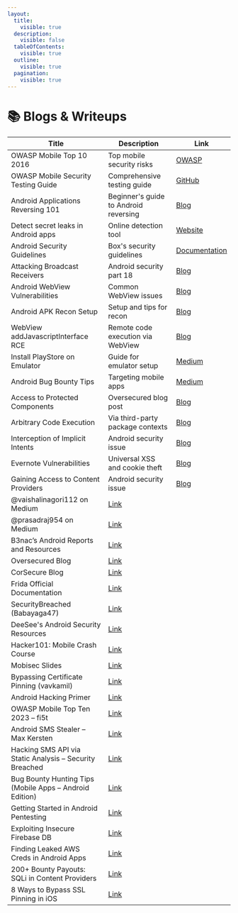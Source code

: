 ```yaml
---
layout:
  title:
    visible: true
  description:
    visible: false
  tableOfContents:
    visible: true
  outline:
    visible: true
  pagination:
    visible: true
---
```


# 📚 Blogs & Writeups

| Title                                                   | Description                                                                                                                                             | Link                                                                                                                          |
| ------------------------------------------------------- | ------------------------------------------------------------------------------------------------------------------------------------------------------- | ----------------------------------------------------------------------------------------------------------------------------- |
| OWASP Mobile Top 10 2016                                | Top mobile security risks                                                                                                                               | [OWASP](https://www.owasp.org/index.php/Mobile_Top_10_2016-Top_10)                                                            |
| OWASP Mobile Security Testing Guide                     | Comprehensive testing guide                                                                                                                             | [GitHub](https://github.com/OWASP/owasp-mstg)                                                                                 |
| Android Applications Reversing 101                      | Beginner's guide to Android reversing                                                                                                                   | [Blog](https://www.evilsocket.net/2017/04/27/Android-Applications-Reversing-101/)                                             |
| Detect secret leaks in Android apps                     | Online detection tool                                                                                                                                   | [Website](https://android.fallible.co/)                                                                                       |
| Android Security Guidelines                             | Box's security guidelines                                                                                                                               | [Documentation](https://developer.box.com/docs/android-security-guidelines)                                                   |
| Attacking Broadcast Receivers                           | Android security part 18                                                                                                                                | [Blog](https://manifestsecurity.com/android-application-security-part-18/)                                                    |
| Android WebView Vulnerabilities                         | Common WebView issues                                                                                                                                   | [Blog](https://pentestlab.blog/2017/02/12/android-webview-vulnerabilities/)                                                   |
| Android APK Recon Setup                                 | Setup and tips for recon                                                                                                                                | [Blog](https://b3nac.com/posts/2017-11-10-Setup-and-tips-for-Android-APK-recon.html)                                          |
| WebView addJavascriptInterface RCE                      | Remote code execution via WebView                                                                                                                       | [Blog](https://labs.mwrinfosecurity.com/blog/webview-addjavascriptinterface-remote-code-execution/)                           |
| Install PlayStore on Emulator                           | Guide for emulator setup                                                                                                                                | [Medium](https://medium.com/@dai_shi/installing-google-play-services-on-an-android-studio-emulator-fffceb2c28a1)              |
| Android Bug Bounty Tips                                 | Targeting mobile apps                                                                                                                                   | [Medium](https://medium.com/bugbountyhunting/bug-bounty-hunting-tips-2-target-their-mobile-apps-android-edition-f88a9f383fcc) |
| Access to Protected Components                          | Oversecured blog post                                                                                                                                   | [Blog](https://blog.oversecured.com/Android-Access-to-app-protected-components/)                                              |
| Arbitrary Code Execution                                | Via third-party package contexts                                                                                                                        | [Blog](https://blog.oversecured.com/Android-arbitrary-code-execution-via-third-party-package-contexts/)                       |
| Interception of Implicit Intents                        | Android security issue                                                                                                                                  | [Blog](https://blog.oversecured.com/Interception-of-Android-implicit-intents/)                                                |
| Evernote Vulnerabilities                                | Universal XSS and cookie theft                                                                                                                          | [Blog](https://blog.oversecured.com/Evernote-Universal-XSS-theft-of-all-cookies-from-all-sites-and-more/)                     |
| Gaining Access to Content Providers                     | Android security issue                                                                                                                                  | [Blog](https://blog.oversecured.com/Gaining-access-to-arbitrary-Content-Providers/)                                           |
| @vaishalinagori112 on Medium                            | [Link](https://medium.com/@vaishalinagori112)                                                                                                           |                                                                                                                               |
| @prasadraj954 on Medium                                 | [Link](https://medium.com/@prasadraj954)                                                                                                                |                                                                                                                               |
| B3nac’s Android Reports and Resources                   | [Link](https://github.com/B3nac/Android-Reports-and-Resources)                                                                                          |                                                                                                                               |
| Oversecured Blog                                        | [Link](https://blog.oversecured.com/)                                                                                                                   |                                                                                                                               |
| CorSecure Blog                                          | [Link](https://corsecure.blog/)                                                                                                                         |                                                                                                                               |
| Frida Official Documentation                            | [Link](https://frida.re/docs/)                                                                                                                          |                                                                                                                               |
| SecurityBreached (Babayaga47)                           | [Link](https://blog.securitybreached.org/author/babayaga47/)                                                                                            |                                                                                                                               |
| DeeSee's Android Security Resources                     | [Link](https://blog.deesee.xyz/android/security/2020/01/13/android-application-hacking-resources.html)                                                  |                                                                                                                               |
| Hacker101: Mobile Crash Course                          | [Link](https://www.hacker101.com/sessions/mobile_crash_course.html)                                                                                     |                                                                                                                               |
| Mobisec Slides                                          | [Link](https://mobisec.reyammer.io/slides)                                                                                                              |                                                                                                                               |
| Bypassing Certificate Pinning (vavkamil)                | [Link](https://vavkamil.cz/2019/09/15/how-to-bypass-android-certificate-pinning-and-intercept-ssl-traffic/)                                             |                                                                                                                               |
| Android Hacking Primer                                  | [Link](https://medium.com/swlh/an-android-hacking-primer-3390fef4e6a0)                                                                                  |                                                                                                                               |
| OWASP Mobile Top Ten 2023 – fi5t                        | [Link](https://fi5t.xyz/posts/owasp-mobile-top-ten-2023/)                                                                                               |                                                                                                                               |
| Android SMS Stealer – Max Kersten                       | [Link](https://maxkersten.nl/binary-analysis-course/malware-analysis/android-sms-stealer/)                                                              |                                                                                                                               |
| Hacking SMS API via Static Analysis – Security Breached | [Link](https://blog.securitybreached.org/2020/02/19/hacking-sms-api-service-provider-of-a-company-android-app-static-security-analysis-bug-bounty-poc/) |                                                                                                                               |
| Bug Bounty Hunting Tips (Mobile Apps – Android Edition) | [Link](https://freedium.cfd/https://medium.com/bugbountyhunting/bug-bounty-hunting-tips-2-target-their-mobile-apps-android-edition-f88a9f383fcc)        |                                                                                                                               |
| Getting Started in Android Pentesting                   | [Link](https://blog.securitybreached.org/2020/03/17/getting-started-in-android-apps-pentesting/)                                                        |                                                                                                                               |
| Exploiting Insecure Firebase DB                         | [Link](https://blog.securitybreached.org/2020/02/04/exploiting-insecure-firebase-database-bugbounty/)                                                   |                                                                                                                               |
| Finding Leaked AWS Creds in Android Apps                | [Link](https://blog.securitybreached.org/2024/06/28/finding-hidden-threats-how-i-found-leaked-aws-credentials-in-an-android-app-api-using-dast/)        |                                                                                                                               |
| 200+ Bounty Payouts: SQLi in Content Providers          | [Link](https://infosecwriteups.com/200-bug-bounty-payouts-exploiting-content-providers-with-sql-injection-abd287179b61)                                 |                                                                                                                               |
| 8 Ways to Bypass SSL Pinning in iOS                     | [Link](https://medium.com/@vaishalinagori112/8-different-ways-to-bypass-ssl-pinning-in-ios-applications-427dfcbe8bf7)                                   |                                                                                                                               |

